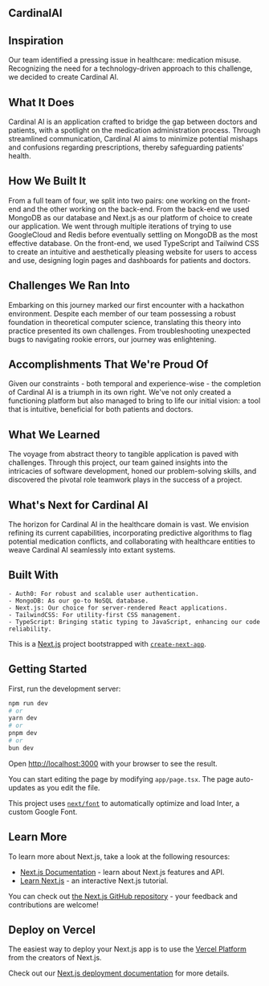 ## CardinalAI
## Inspiration

Our team identified a pressing issue in healthcare: medication misuse. Recognizing the need for a technology-driven approach to this challenge, we decided to create Cardinal AI.

## What It Does

Cardinal AI is an application crafted to bridge the gap between doctors and patients, with a spotlight on the medication administration process. Through streamlined communication, Cardinal AI aims to minimize potential mishaps and confusions regarding prescriptions, thereby safeguarding patients' health.

## How We Built It

From a full team of four, we split into two pairs: one working on the front-end and the other working on the back-end. From the back-end we used MongoDB as our database and Next.js as our platform of choice to create our application. We went through multiple iterations of trying to use GoogleCloud and Redis before eventually settling on MongoDB as the most effective database. On the front-end, we used TypeScript and Tailwind CSS to create an intuitive and aesthetically pleasing website for users to access and use, designing login pages and dashboards for patients and doctors.

## Challenges We Ran Into

Embarking on this journey marked our first encounter with a hackathon environment. Despite each member of our team possessing a robust foundation in theoretical computer science, translating this theory into practice presented its own challenges. From troubleshooting unexpected bugs to navigating rookie errors, our journey was enlightening.

## Accomplishments That We're Proud Of

Given our constraints - both temporal and experience-wise - the completion of Cardinal AI is a triumph in its own right. We've not only created a functioning platform but also managed to bring to life our initial vision: a tool that is intuitive, beneficial for both patients and doctors.

## What We Learned

The voyage from abstract theory to tangible application is paved with challenges. Through this project, our team gained insights into the intricacies of software development, honed our problem-solving skills, and discovered the pivotal role teamwork plays in the success of a project.

## What's Next for Cardinal AI

The horizon for Cardinal AI in the healthcare domain is vast. We envision refining its current capabilities, incorporating predictive algorithms to flag potential medication conflicts, and collaborating with healthcare entities to weave Cardinal AI seamlessly into extant systems.

## Built With

    - Auth0: For robust and scalable user authentication.
    - MongoDB: As our go-to NoSQL database.
    - Next.js: Our choice for server-rendered React applications.
    - TailwindCSS: For utility-first CSS management.
    - TypeScript: Bringing static typing to JavaScript, enhancing our code reliability.

This is a [Next.js](https://nextjs.org/) project bootstrapped with [`create-next-app`](https://github.com/vercel/next.js/tree/canary/packages/create-next-app).

## Getting Started

First, run the development server:

```bash
npm run dev
# or
yarn dev
# or
pnpm dev
# or
bun dev
```

Open [http://localhost:3000](http://localhost:3000) with your browser to see the result.

You can start editing the page by modifying `app/page.tsx`. The page auto-updates as you edit the file.

This project uses [`next/font`](https://nextjs.org/docs/basic-features/font-optimization) to automatically optimize and load Inter, a custom Google Font.

## Learn More

To learn more about Next.js, take a look at the following resources:

- [Next.js Documentation](https://nextjs.org/docs) - learn about Next.js features and API.
- [Learn Next.js](https://nextjs.org/learn) - an interactive Next.js tutorial.

You can check out [the Next.js GitHub repository](https://github.com/vercel/next.js/) - your feedback and contributions are welcome!

## Deploy on Vercel

The easiest way to deploy your Next.js app is to use the [Vercel Platform](https://vercel.com/new?utm_medium=default-template&filter=next.js&utm_source=create-next-app&utm_campaign=create-next-app-readme) from the creators of Next.js.

Check out our [Next.js deployment documentation](https://nextjs.org/docs/deployment) for more details.
